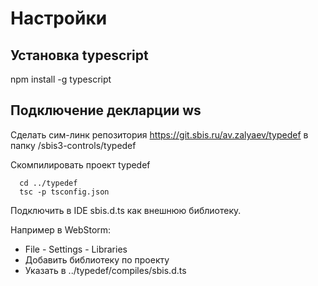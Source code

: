 # Настройки
## Установка typescript
 npm install -g typescript
 
## Подключение декларции ws

Сделать сим-линк репозитория https://git.sbis.ru/av.zalyaev/typedef в папку /sbis3-controls/typedef

Скомпилировать проект typedef
```
  cd ../typedef
  tsc -p tsconfig.json
```

Подключить в IDE sbis.d.ts как внешнюю библиотеку.

Например в WebStorm:
 + File - Settings - Libraries
 + Добавить библиотеку по проекту
 + Указать в ../typedef/compiles/sbis.d.ts
 